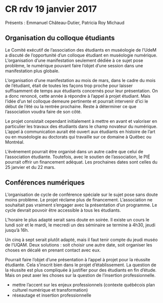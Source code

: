 # CR rdv 19 janvier 2017

Présents : Emmanuel Château-Dutier, Patricia Roy Michaud

## Organisation du colloque étudiants

Le Comité exécutif de l’association des étudiants en muséologie de l’UdeM a discuté de l’opportunité d’un colloque étudiant en muséologie numérique. L’organisation d’une manifestation seulement dédiée à ce sujet pose problème, le numérique pouvant faire l’objet d’une session dans une manifestation plus globale.

L’organisation d’une manifestation au mois de mars, dans le cadre du mois de l’étudiant, était de toutes les façons trop proche pour laisser suffisamment de temps aux étudiants concernés pour leur présentation. On a donc renoncé, cette année à répondre à l’appel à projet étudiant. Mais l’idée d’un tel colloque demeure pertinente et pourrait intervenir d’ici le début de l’été ou la rentrée prochaine. Reste à déterminer ce que l’association voudra faire de son côté.

Le projet consistait cependant initialement à mettre en avant et valoriser en particulier les travaux des étudiants dans le champ novateur du numérique. L’appel à communication aurait été ouvert aux étudiants en histoire de l’art ou en muséologie au doctorats qui travaille sur ce domaine à Québec ou Montréal.

L’événement pourrait être organisé dans un autre cadre que celui de l’association étudiante. Toutefois, avec le soutien de l’association, le PIÉ pourrait offrir un financement adéquat. Les prochaines dates sont celles du 25 janvier et du 22 mars.

## Conférences numériques

L’organisation de cycle de conférence spéciale sur le sujet pose sans doute moins problème. Le projet réclame plus de financement. 
L’association ne souhaitait pas vraiment s’engager avec la présentation d’un programme. Le cycle devrait pouvoir être accessible à tous les étudiants.

L’horaire le plus adapté serait sans doute en soirée. Il existe un cours le lundi soir et le mardi, le mecredi un des séminaire se termine à 4h30, jeudi jusqu’à 16h.

Un cinq à sept serait plutôt adapté, mais il faut tenir compte du jeudi muséo de l’UQAM. Deux solutions : soit choisir une autre date, soit organiser les choses en décalé en prenant contact avec eux.

Pourrait faire l’objet d’une présentation à l’appel à projet pour la réussite étudiante. Cela s’inscrit bien dans le projet d’établissement. La question de la réussite est plus compliquée à justifier pour des étudiants en fin d’étude. Mais on peut axer les choses sur la question de l’insertion professionnelle.
- mettre l’accent sur les enjeux professionnels (contexte québécois plan culturel numérique et transformation)
- réseautage et insertion professionnelle
